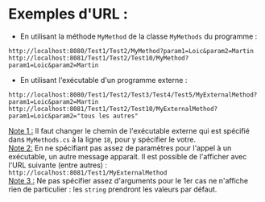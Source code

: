# Exemples d'URL :

* En utilisant la méthode `MyMethod` de la classe `MyMethods` du programme :
```
http://localhost:8080/Test1/Test2/MyMethod?param1=Loic&param2=Martin
http://localhost:8081/Test1/Test2/Test10/MyMethod?param1=Loic&param2=Martin
```

* En utilisant l'exécutable d'un programme externe :
```
http://localhost:8080/Test1/Test2/Test3/Test4/Test5/MyExternalMethod?param1=Loic&param2=Martin
http://localhost:8081/Test1/Test2/Test10/MyExternalMethod?param1=Loic&param2="tous les autres"
```

<ins>Note 1 :</ins> Il faut changer le chemin de l'exécutable externe qui est spécifié dans `MyMethods.cs` à la ligne `18`, pour y spécifier le votre.
<br>
<ins>Note 2:</ins> En ne spécifiant pas assez de paramètres pour l'appel à un exécutable, un autre message apparait. Il est possible de l'afficher avec l'URL suivante (entre autres) : `http://localhost:8081/Test1/MyExternalMethod`
<br>
<ins>Note 3 :</ins> Ne pas spécifier assez d'arguments pour le 1er cas ne n'affiche rien de particulier : les `string` prendront les valeurs par défaut.